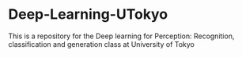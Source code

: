 # Deep-Learning-UTokyo
This is a repository for the Deep learning for Perception: Recognition, classification and generation class at University of Tokyo
